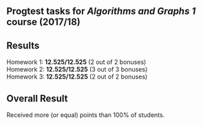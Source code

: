 ## Progtest tasks for _Algorithms and Graphs 1_ course (2017/18)

## Results
Homework 1: __12.525/12.525__ (2 out of 2 bonuses)<br/>
Homework 2: __12.525/12.525__ (3 out of 3 bonuses)<br/>
Homework 3: __12.525/12.525__ (2 out of 2 bonuses)

## Overall Result
Received more (or equal) points than 100% of students.
